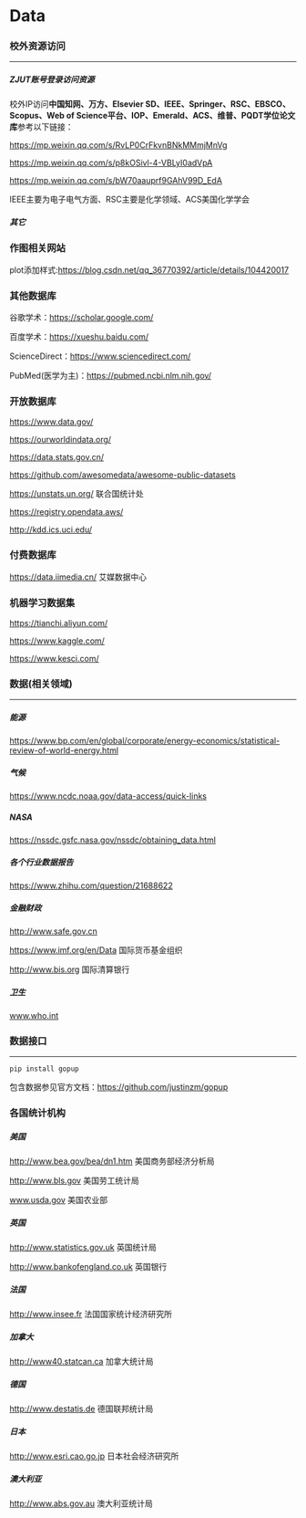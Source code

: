 # Data

### 校外资源访问

***

##### ZJUT账号登录访问资源

校外IP访问**中国知网、万方、Elsevier SD、IEEE、Springer、RSC、EBSCO、Scopus、Web of Science平台、IOP、Emerald、ACS、维普、PQDT学位论文库**参考以下链接：

https://mp.weixin.qq.com/s/RvLP0CrFkvnBNkMMmjMnVg

https://mp.weixin.qq.com/s/p8kOSivl-4-VBLyI0adVpA

https://mp.weixin.qq.com/s/bW70aauprf9GAhV99D_EdA

IEEE主要为电子电气方面、RSC主要是化学领域、ACS美国化学学会



##### 其它

### 作图相关网站 ###

plot添加样式:https://blog.csdn.net/qq_36770392/article/details/104420017



### 其他数据库 ###

谷歌学术：https://scholar.google.com/

百度学术：https://xueshu.baidu.com/

ScienceDirect：https://www.sciencedirect.com/

PubMed(医学为主)：https://pubmed.ncbi.nlm.nih.gov/ 

### 开放数据库

https://www.data.gov/

https://ourworldindata.org/

https://data.stats.gov.cn/

https://github.com/awesomedata/awesome-public-datasets

https://unstats.un.org/ 联合国统计处

https://registry.opendata.aws/

http://kdd.ics.uci.edu/

### 付费数据库

https://data.iimedia.cn/ 艾媒数据中心

### 机器学习数据集

https://tianchi.aliyun.com/

https://www.kaggle.com/

https://www.kesci.com/ 

### 数据(相关领域)

***

##### 能源

https://www.bp.com/en/global/corporate/energy-economics/statistical-review-of-world-energy.html

##### 气候

https://www.ncdc.noaa.gov/data-access/quick-links

##### NASA

https://nssdc.gsfc.nasa.gov/nssdc/obtaining_data.html

##### 各个行业数据报告

https://www.zhihu.com/question/21688622

##### 金融财政

http://www.safe.gov.cn

https://www.imf.org/en/Data 国际货币基金组织 

http://www.bis.org 国际清算银行

##### 卫生

www.who.int 

### 数据接口

***

```pip install gopup
pip install gopup
```

包含数据参见官方文档：https://github.com/justinzm/gopup

### 各国统计机构

##### 美国

http://www.bea.gov/bea/dn1.htm 美国商务部经济分析局

http://www.bls.gov 美国劳工统计局

www.usda.gov  美国农业部

##### 英国

http://www.statistics.gov.uk 英国统计局

http://www.bankofengland.co.uk 英国银行

##### 法国

http://www.insee.fr 法国国家统计经济研究所

##### 加拿大

http://www40.statcan.ca  加拿大统计局

##### 德国

http://www.destatis.de 德国联邦统计局

##### 日本

http://www.esri.cao.go.jp 日本社会经济研究所

##### 澳大利亚

http://www.abs.gov.au 澳大利亚统计局